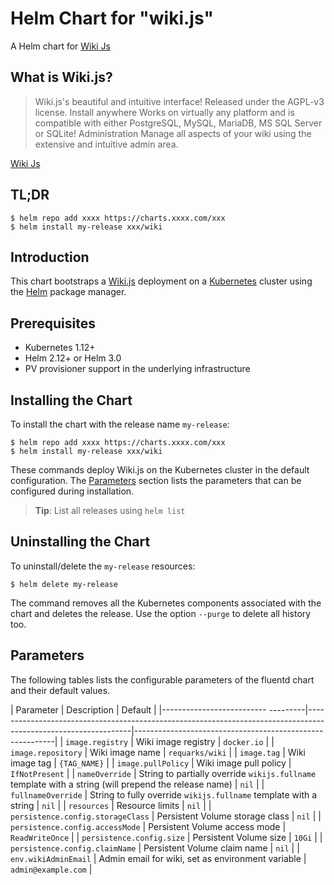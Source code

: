 # Helm Chart for "wiki.js"

A Helm chart for [Wiki Js](https://wiki.js.org/)


## What is Wiki.js?

>  Wiki.js's beautiful and intuitive interface! Released under the AGPL-v3 license. Install anywhere Works on virtually any platform and is compatible with either PostgreSQL, MySQL, MariaDB, MS SQL Server or SQLite! Administration Manage all aspects of your wiki using the extensive and intuitive admin area.

[Wiki Js](https://wiki.js.org/)


## TL;DR

```console
$ helm repo add xxxx https://charts.xxxx.com/xxx
$ helm install my-release xxx/wiki
```

## Introduction

This chart bootstraps a [Wiki.js](https://hub.docker.com/r/requarks/wiki) deployment on a [Kubernetes](http://kubernetes.io) cluster using the [Helm](https://helm.sh) package manager.


## Prerequisites

- Kubernetes 1.12+
- Helm 2.12+ or Helm 3.0
- PV provisioner support in the underlying infrastructure


## Installing the Chart

To install the chart with the release name `my-release`:

```console
$ helm repo add xxxx https://charts.xxxx.com/xxx
$ helm install my-release xxx/wiki
```

These commands deploy Wiki.js on the Kubernetes cluster in the default configuration. The [Parameters](#parameters) section lists the parameters that can be configured during installation.

> **Tip**: List all releases using `helm list`

## Uninstalling the Chart

To uninstall/delete the `my-release` resources:

```console
$ helm delete my-release
```

The command removes all the Kubernetes components associated with the chart and deletes the release. Use the option `--purge` to delete all history too.

## Parameters

The following tables lists the configurable parameters of the fluentd chart and their default values.

| Parameter                          | Description                                                                                                    | Default                                                  |
|-------------------------- ---------|----------------------------------------------------------------------------------------------------------------|----------------------------------------------------------|
| `image.registry`                   | Wiki image registry                                                                                            | `docker.io`                                              |
| `image.repository`                 | Wiki image name                                                                                                | `requarks/wiki`                                          |
| `image.tag`                        | Wiki image tag                                                                                                 | `{TAG_NAME}`                                             |
| `image.pullPolicy`                 | Wiki image pull policy                                                                                         | `IfNotPresent`                                           |
| `nameOverride`                     | String to partially override `wikijs.fullname` template with a string (will prepend the release name)          | `nil`                                                    |
| `fullnameOverride`                 | String to fully override `wikijs.fullname` template with a string                                              | `nil`                                                    |
| `resources`                        | Resource limits                                                                                                | `nil`                                                    |
| `persistence.config.storageClass`  | Persistent Volume storage class                                                                                | `nil`                                                    |
| `persistence.config.accessMode`    | Persistent Volume access mode                                                                                  | `ReadWriteOnce`                                          |
| `persistence.config.size`          | Persistent Volume size                                                                                         | `10Gi`                                                   |
| `persistence.config.claimName`     | Persistent Volume claim name                                                                                   | `nil`                                                    |
| `env.wikiAdminEmail`               | Admin email for wiki, set as environment variable                                                              | `admin@example.com`                                      |